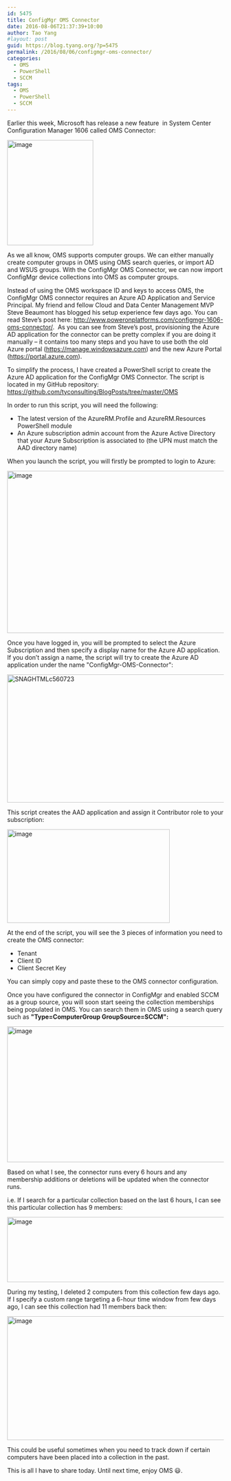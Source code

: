 ```yaml
---
id: 5475
title: ConfigMgr OMS Connector
date: 2016-08-06T21:37:39+10:00
author: Tao Yang
#layout: post
guid: https://blog.tyang.org/?p=5475
permalink: /2016/08/06/configmgr-oms-connector/
categories:
  - OMS
  - PowerShell
  - SCCM
tags:
  - OMS
  - PowerShell
  - SCCM
---
```

Earlier this week, Microsoft has release a new feature  in System Center Configuration Manager 1606 called OMS Connector:

<a href="https://blog.tyang.org/wp-content/uploads/2016/08/image.png"><img style="padding-top: 0px; padding-left: 0px; margin: 0px; padding-right: 0px; border: 0px;" title="image" src="https://blog.tyang.org/wp-content/uploads/2016/08/image_thumb.png" alt="image" width="200" height="244" border="0" /></a>

As we all know, OMS supports computer groups. We can either manually create computer groups in OMS using OMS search queries, or import AD and WSUS groups. With the ConfigMgr OMS Connector, we can now import ConfigMgr device collections into OMS as computer groups.

Instead of using the OMS workspace ID and keys to access OMS, the ConfigMgr OMS connector requires an Azure AD Application and Service Principal. My friend and fellow Cloud and Data Center Management MVP Steve Beaumont has blogged his setup experience few days ago. You can read Steve’s post here: <a title="http://www.poweronplatforms.com/configmgr-1606-oms-connector/" href="http://www.poweronplatforms.com/configmgr-1606-oms-connector/">http://www.poweronplatforms.com/configmgr-1606-oms-connector/</a>.  As you can see from Steve’s post, provisioning the Azure AD application for the connector can be pretty complex if you are doing it manually – it contains too many steps and you have to use both the old Azure portal (<a href="https://manage.windowsazure.com">https://manage.windowsazure.com</a>) and the new Azure Portal (<a href="https://portal.azure.com">https://portal.azure.com</a>).

To simplify the process, I have created a PowerShell script to create the Azure AD application for the ConfigMgr OMS Connector. The script is located in my GitHub repository: <a title="https://github.com/tyconsulting/BlogPosts/tree/master/OMS" href="https://github.com/tyconsulting/BlogPosts/tree/master/OMS">https://github.com/tyconsulting/BlogPosts/tree/master/OMS</a>

In order to run this script, you will need the following:

 * The latest version of the AzureRM.Profile and AzureRM.Resources PowerShell module
 * An Azure subscription admin account from the Azure Active Directory that your Azure Subscription is associated to (the UPN must match the AAD directory name)

When you launch the script, you will firstly be prompted to login to Azure:

<a href="https://blog.tyang.org/wp-content/uploads/2016/08/image-1.png"><img style="padding-top: 0px; padding-left: 0px; padding-right: 0px; border: 0px;" title="image" src="https://blog.tyang.org/wp-content/uploads/2016/08/image_thumb-1.png" alt="image" width="520" height="376" border="0" /></a>

Once you have logged in, you will be prompted to select the Azure Subscription and then specify a display name for the Azure AD application. If you don’t assign a name, the script will try to create the Azure AD application under the name "ConfigMgr-OMS-Connector":

<a href="https://blog.tyang.org/wp-content/uploads/2016/08/SNAGHTMLc560723.png"><img style="padding-top: 0px; padding-left: 0px; padding-right: 0px; border: 0px;" title="SNAGHTMLc560723" src="https://blog.tyang.org/wp-content/uploads/2016/08/SNAGHTMLc560723_thumb.png" alt="SNAGHTMLc560723" width="700" height="297" border="0" /></a>

This script creates the AAD application and assign it Contributor role to your subscription:

<a href="https://blog.tyang.org/wp-content/uploads/2016/08/image-2.png"><img style="padding-top: 0px; padding-left: 0px; padding-right: 0px; border: 0px;" title="image" src="https://blog.tyang.org/wp-content/uploads/2016/08/image_thumb-2.png" alt="image" width="378" height="217" border="0" /></a>

At the end of the script, you will see the 3 pieces of information you need to create the OMS connector:

 * Tenant
 * Client ID
 * Client Secret Key

You can simply copy and paste these to the OMS connector configuration.

Once you have configured the connector in ConfigMgr and enabled SCCM as a group source, you will soon start seeing the collection memberships being populated in OMS. You can search them in OMS using a search query such as **"Type=ComputerGroup GroupSource=SCCM":**

<a href="https://blog.tyang.org/wp-content/uploads/2016/08/image-3.png"><img style="padding-top: 0px; padding-left: 0px; padding-right: 0px; border: 0px;" title="image" src="https://blog.tyang.org/wp-content/uploads/2016/08/image_thumb-3.png" alt="image" width="675" height="315" border="0" /></a>

Based on what I see, the connector runs every 6 hours and any membership additions or deletions will be updated when the connector runs.

i.e. If I search for a particular collection based on the last 6 hours, I can see this particular collection has 9 members:

<a href="https://blog.tyang.org/wp-content/uploads/2016/08/image-4.png"><img style="padding-top: 0px; padding-left: 0px; padding-right: 0px; border: 0px;" title="image" src="https://blog.tyang.org/wp-content/uploads/2016/08/image_thumb-4.png" alt="image" width="591" height="151" border="0" /></a>

During my testing, I deleted 2 computers from this collection few days ago. If I specify a custom range targeting a 6-hour time window from few days ago, I can see this collection had 11 members back then:

<a href="https://blog.tyang.org/wp-content/uploads/2016/08/image-5.png"><img style="padding-top: 0px; padding-left: 0px; padding-right: 0px; border: 0px;" title="image" src="https://blog.tyang.org/wp-content/uploads/2016/08/image_thumb-5.png" alt="image" width="583" height="287" border="0" /></a>

This could be useful sometimes when you need to track down if certain computers have been placed into a collection in the past.

This is all I have to share today. Until next time, enjoy OMS :smiley:.